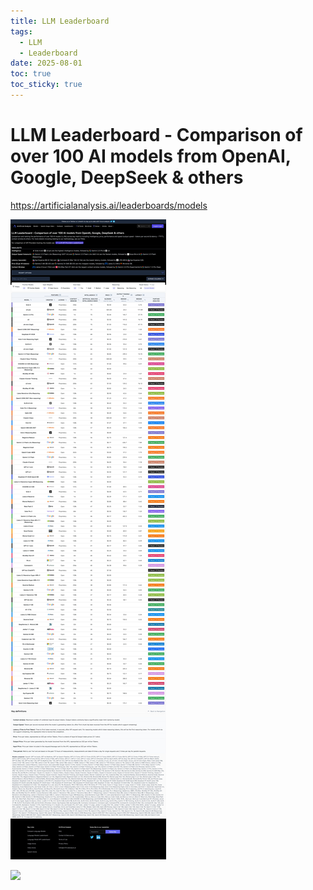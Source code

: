 ```yaml
---
title: LLM Leaderboard
tags:
  - LLM
  - Leaderboard
date: 2025-08-01
toc: true
toc_sticky: true
---
```


# LLM Leaderboard - Comparison of over 100 AI models from OpenAI, Google, DeepSeek & others

https://artificialanalysis.ai/leaderboards/models

![](../_asset/2025-08-01-llm-20250801104215.jpg)


![](../_asset/2025-08-01-llm-20250801103845.jpg)
